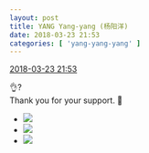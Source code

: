 ```yaml
---
layout: post
title: YANG Yang-yang (杨阳洋)
date: 2018-03-23 21:53
categories: [ 'yang-yang-yang' ]
---
```


<div class="weibo-info">
  <a href="https://weibo.com/6505664746/G8KtwiwwN">2018-03-23 21:53</a>
</div>

:ok_hand:?  
Thank you for your support. 🤗

<!-- more -->

<ul class="weibo-pic-list-1">
  <li class="weibo-pic">
    <a href="https://wx4.sinaimg.cn/mw690/0076h6Aygy1fpn3cmrks6j30qo140496.jpg"><img src="https://wx4.sinaimg.cn/thumb150/0076h6Aygy1fpn3cmrks6j30qo140496.jpg"/></a>
  </li>
  <li class="weibo-pic">
    <a href="https://wx4.sinaimg.cn/mw690/0076h6Aygy1fpn3cnuf0aj31400qoagd.jpg"><img src="https://wx4.sinaimg.cn/thumb150/0076h6Aygy1fpn3cnuf0aj31400qoagd.jpg"/></a>
  </li>
  <li class="weibo-pic">
    <a href="https://wx2.sinaimg.cn/mw690/0076h6Aygy1fpn3cp3mboj30qo140tg7.jpg"><img src="https://wx2.sinaimg.cn/thumb150/0076h6Aygy1fpn3cp3mboj30qo140tg7.jpg"/></a>
  </li>
</ul>
